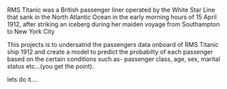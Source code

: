 RMS Titanic was a British passenger liner operated by the White Star Line that sank in the North Atlantic Ocean in the early morning hours of 15 April 1912, after striking an iceberg during her maiden voyage from Southampton to New York City

This projects is to undersatnd the passengers data onboard of RMS Titanic ship 1912 and create a model to predict the probabilty of each passenger based on the certain conditions such as-  passenger class, age, sex, marital status etc...(you get the point).

lets do it....
